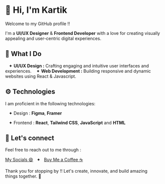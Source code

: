 # 👋 Hi, I'm Kartik

Welcome to my GitHub profile !!

I'm a **UI/UX Designer** & **Frontend Developer** with a love for creating visually appealing and user-centric digital experiences.

## 👀 What I Do

&nbsp; &nbsp;✦ **UI/UX Design :** Crafting engaging and intuitive user interfaces and experiences.
&nbsp; &nbsp;✦ **Web Development :** Building responsive and dynamic websites using React & Javascript.

## ⚙️ Technologies

I am proficient in the following technologies:

&nbsp; &nbsp;✦ Design : **Figma**, **Framer**

&nbsp; &nbsp;✦ Frontend : **React**, **Tailwind CSS**, **JavaScript** and **HTML**

## 🤝 Let's connect

Feel free to reach out to me through :
  
  [My Socials 😄](https://kartic.online/links) &nbsp; ✦  &nbsp; [Buy Me a Coffee ☕](https://buymeacoffee.com/kartic)

Thank you for stopping by !! Let's create, innovate, and build amazing things together. 🚀
